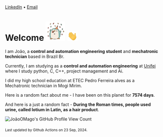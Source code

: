 [LinkedIn](https://www.linkedin.com/in/joão-pedro-gozzoli-b95641301/) &bull;
[Email](joaopedrogozzoli@gmail.com)

# Welcome <img src="happy.gif" height="64px" /> <img src="wave.gif" height="32px" />

I am João, a  **control and automation engineering student** and **mechatronic technician** based in Brazil Br.

Currently, I am studying as a **control and automation engineering** at [Unifei](https://unifei.edu.br) where I study python, C, C++, project management and Ai.

I did my high school education at ETEC Pedro Ferreira alves as a Mechatronic technician in Mogi Mirim.

Here is a random fact about me - I have been on this planet for **7574 days**.

And here is a just a random fact -  **During the Roman times, people used urine, called lotium in Latin, as a hair product**.

![JoãoOMago's GitHub Profile View Count](https://komarev.com/ghpvc/?username=JoaoOMago)

<sub>Last updated by Github Actions on 23 Sep, 2024.</sub>
